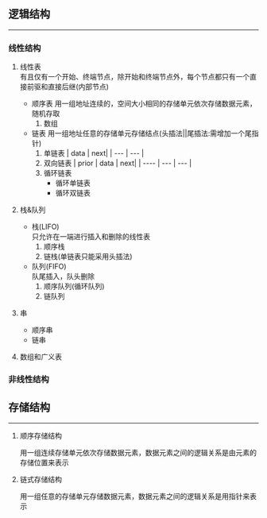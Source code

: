 ## **逻辑结构**
---
### **线性结构**
1. 线性表  
   有且仅有一个开始、终端节点，除开始和终端节点外，每个节点都只有一个直接前驱和直接后继(内部节点)
   * 顺序表
     用一组地址连续的，空间大小相同的存储单元依次存储数据元素，随机存取
     1. 数组
   * 链表
     用一组地址任意的存储单元存储结点(头插法||尾插法:需增加一个尾指针) 
     1. 单链表
        | data | next|
        | ---  | --- |
     2. 双向链表
        | prior | data | next|
        | ----   | ---  | --- |
     3. 循环链表
        * 循环单链表
        * 循环双链表
         
2. 栈&队列
   * 栈(LIFO)  
     只允许在一端进行插入和删除的线性表
     1. 顺序栈
     2. 链栈(单链表只能采用头插法)
   * 队列(FIFO)  
     队尾插入，队头删除
     1. 顺序队列(循环队列)
     2. 链队列
       
3. 串
   * 顺序串
   * 链串

4. 数组和广义表

### **非线性结构**


## **存储结构**
---

1. 顺序存储结构
   
   用一组连续存储单元依次存储数据元素，数据元素之间的逻辑关系是由元素的存储位置来表示

2. 链式存储结构
   
   用一组任意的存储单元存储数据元素，数据元素之间的逻辑关系是用指针来表示
